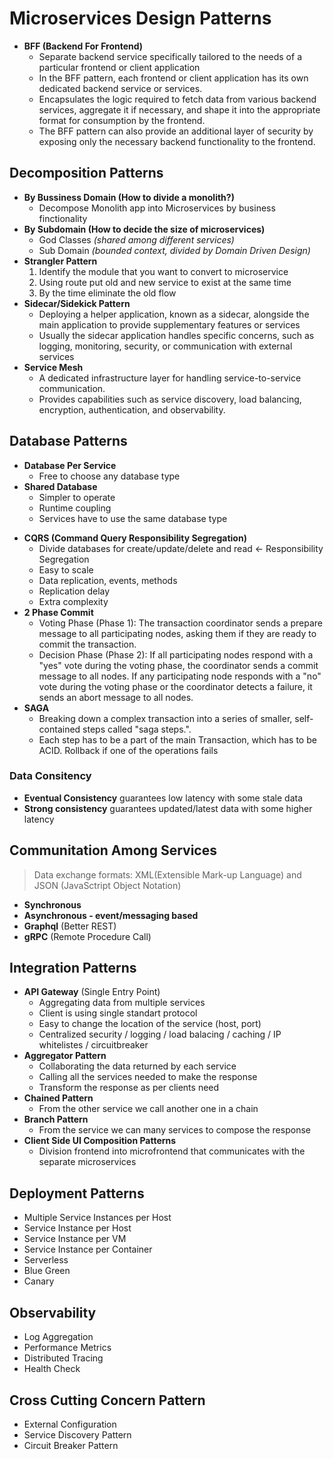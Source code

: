 # Microservices Design Patterns
- **BFF (Backend For Frontend)**
    - Separate backend service specifically tailored to the needs of a particular frontend or client application
    - In the BFF pattern, each frontend or client application has its own dedicated backend service or services.
    - Encapsulates the logic required to fetch data from various backend services, aggregate it if necessary, and shape it into the appropriate format for consumption by the frontend.
    - The BFF pattern can also provide an additional layer of security by exposing only the necessary backend functionality to the frontend.
## Decomposition Patterns
- **By Bussiness Domain (How to divide a monolith?)**
    - Decompose Monolith app into Microservices by business finctionality
- **By Subdomain (How to decide the size of microservices)**
    - God Classes *(shared among different services)*
    - Sub Domain *(bounded context, divided by Domain Driven Design)*
- **Strangler Pattern**
    1. Identify the module that you want to convert to microservice
    2. Using route put old and new service to exist at the same time
    3. By the time eliminate the old flow
- **Sidecar/Sidekick Pattern**
    - Deploying a helper application, known as a sidecar, alongside the main application to provide supplementary features or services
    - Usually the sidecar application handles specific concerns, such as logging, monitoring, security, or communication with external services
- **Service Mesh**
    - A dedicated infrastructure layer for handling service-to-service communication.
    - Provides capabilities such as service discovery, load balancing, encryption, authentication, and observability.
## Database Patterns 
- **Database Per Service**
    - Free to choose any database type
- **Shared Database**
    - Simpler to operate
    - Runtime coupling
    - Services have to use the same database type
* **CQRS (Command Query Responsibility Segregation)**
    - Divide databases for create/update/delete and read <- Responsibility Segregation
    - Easy to scale
    - Data replication, events, methods
    - Replication delay
    - Extra complexity
* **2 Phase Commit**
    - Voting Phase (Phase 1): The transaction coordinator sends a prepare message to all participating nodes, asking them if they are ready to commit the transaction.
    - Decision Phase (Phase 2): If all participating nodes respond with a "yes" vote during the voting phase, the coordinator sends a commit message to all nodes. If any participating node responds with a "no" vote during the voting phase or the coordinator detects a failure, it sends an abort message to all nodes.
* **SAGA**
    - Breaking down a complex transaction into a series of smaller, self-contained steps called "saga steps.". 
    - Each step has to be a part of the main Transaction, which has to be ACID. Rollback if one of the operations fails
### Data Consitency
- **Eventual Consistency** guarantees low latency with some stale data
- **Strong consistency** guarantees updated/latest data with some higher latency
## Communitation Among Services
> Data exchange formats: XML(Extensible Mark-up Language) and JSON (JavaSctript Object Notation)
- **Synchronous**
- **Asynchronous - event/messaging based**
- **Graphql** (Better REST)
- **gRPC** (Remote Procedure Call)
## Integration Patterns
- **API Gateway** (Single Entry Point)
    - Aggregating data from multiple services
    - Client is using single standart protocol
    - Easy to change the location of the service (host, port)
    - Centralized security / logging / load balacing / caching / IP whitelistes / circuitbreaker
- **Aggregator Pattern**
    - Collaborating the data returned by each service
    - Calling all the services needed to make the response
    - Transform the response as per clients need
- **Chained Pattern**
    - From the other service we call another one in a chain
- **Branch Pattern**
    - From the service we can many services to compose the response
- **Client Side UI Composition Patterns**
    - Division frontend into microfrontend that communicates with the separate microservices
## Deployment Patterns
- Multiple Service Instances per Host
- Service Instance per Host
- Service Instance per VM
- Service Instance per Container
- Serverless
- Blue Green
- Canary
## Observability
- Log Aggregation
- Performance Metrics
- Distributed Tracing
- Health Check
## Cross Cutting Concern Pattern
- External Configuration
- Service Discovery Pattern
- Circuit Breaker Pattern